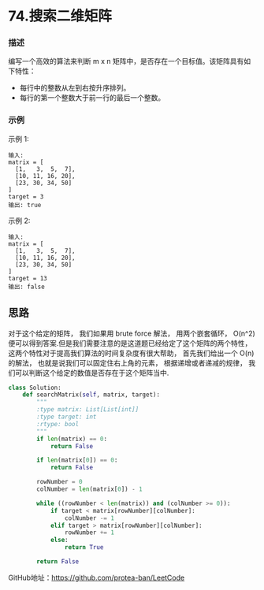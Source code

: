 # 74.搜索二维矩阵

### 描述

编写一个高效的算法来判断 m x n 矩阵中，是否存在一个目标值。该矩阵具有如下特性：

- 每行中的整数从左到右按升序排列。
- 每行的第一个整数大于前一行的最后一个整数。

### 示例

示例 1:

    输入:
    matrix = [
      [1,   3,  5,  7],
      [10, 11, 16, 20],
      [23, 30, 34, 50]
    ]
    target = 3
    输出: true

示例 2:

    输入:
    matrix = [
      [1,   3,  5,  7],
      [10, 11, 16, 20],
      [23, 30, 34, 50]
    ]
    target = 13
    输出: false

## 思路

对于这个给定的矩阵， 我们如果用 brute force 解法， 用两个嵌套循环， O(n^2) 便可以得到答案.但是我们需要注意的是这道题已经给定了这个矩阵的两个特性， 这两个特性对于提高我们算法的时间复杂度有很大帮助， 首先我们给出一个 O(n) 的解法， 也就是说我们可以固定住右上角的元素， 根据递增或者递减的规律， 我们可以判断这个给定的数值是否存在于这个矩阵当中.

```python
class Solution:
    def searchMatrix(self, matrix, target):
        """
        :type matrix: List[List[int]]
        :type target: int
        :rtype: bool
        """
        if len(matrix) == 0:
            return False

        if len(matrix[0]) == 0:
            return False

        rowNumber = 0
        colNumber = len(matrix[0]) - 1

        while ((rowNumber < len(matrix)) and (colNumber >= 0)):
            if target < matrix[rowNumber][colNumber]:
                colNumber -= 1
            elif target > matrix[rowNumber][colNumber]:
                rowNumber += 1
            else:
                return True

        return False

```

GitHub地址：https://github.com/protea-ban/LeetCode
